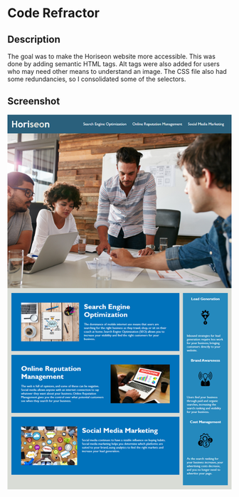 # Code Refractor 

## Description

The goal was to make the Horiseon website more accessible. This was done by adding semantic HTML tags. Alt tags were also added for users who may need other means to understand an image. The CSS file also had some redundancies, so I consolidated some of the selectors. 




## Screenshot 

![Image description](https://raw.githubusercontent.com/MikeAdu/Code-Refactor/main/02-Homework/Develop/assets/images/01-html-css-git-homework-demo.png)

